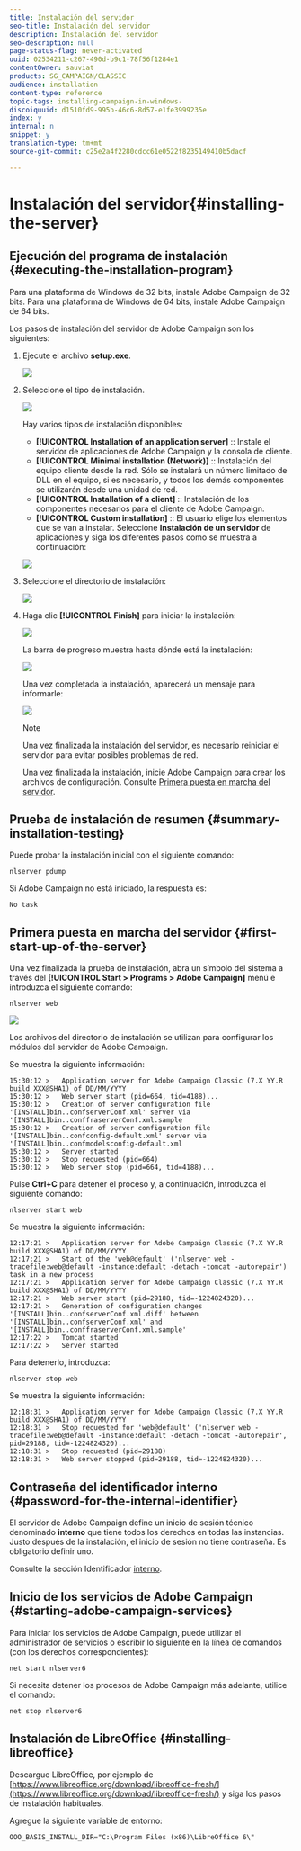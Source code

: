 ```yaml
---
title: Instalación del servidor
seo-title: Instalación del servidor
description: Instalación del servidor
seo-description: null
page-status-flag: never-activated
uuid: 02534211-c267-490d-b9c1-78f56f1284e1
contentOwner: sauviat
products: SG_CAMPAIGN/CLASSIC
audience: installation
content-type: reference
topic-tags: installing-campaign-in-windows-
discoiquuid: d1510fd9-995b-46c6-8d57-e1fe3999235e
index: y
internal: n
snippet: y
translation-type: tm+mt
source-git-commit: c25e2a4f2280cdcc61e0522f8235149410b5dacf

---
```



# Instalación del servidor{#installing-the-server}

## Ejecución del programa de instalación {#executing-the-installation-program}

Para una plataforma de Windows de 32 bits, instale Adobe Campaign de 32 bits. Para una plataforma de Windows de 64 bits, instale Adobe Campaign de 64 bits.

Los pasos de instalación del servidor de Adobe Campaign son los siguientes:

1. Ejecute el archivo **setup.exe**.

   ![](assets/s_ncs_install_installer_01.png)

1. Seleccione el tipo de instalación.

   ![](assets/s_ncs_install_installer_01a.png)

   Hay varios tipos de instalación disponibles:

   * **[!UICONTROL Installation of an application server]** :: Instale el servidor de aplicaciones de Adobe Campaign y la consola de cliente.
   * **[!UICONTROL Minimal installation (Network)]** :: Instalación del equipo cliente desde la red. Sólo se instalará un número limitado de DLL en el equipo, si es necesario, y todos los demás componentes se utilizarán desde una unidad de red.
   * **[!UICONTROL Installation of a client]** :: Instalación de los componentes necesarios para el cliente de Adobe Campaign.
   * **[!UICONTROL Custom installation]** :: El usuario elige los elementos que se van a instalar.
   Seleccione **Instalación de un servidor** de aplicaciones y siga los diferentes pasos como se muestra a continuación:

   ![](assets/s_ncs_install_installer_02.png)

1. Seleccione el directorio de instalación:

   ![](assets/s_ncs_install_installer_03.png)

1. Haga clic **[!UICONTROL Finish]** para iniciar la instalación:

   ![](assets/s_ncs_install_installer_04.png)

   La barra de progreso muestra hasta dónde está la instalación:

   ![](assets/s_ncs_install_installer_05.png)

   Una vez completada la instalación, aparecerá un mensaje para informarle:

   ![](assets/s_ncs_install_installer_06.png)

   >[!NOTE]
   >
   >Una vez finalizada la instalación del servidor, es necesario reiniciar el servidor para evitar posibles problemas de red.

   Una vez finalizada la instalación, inicie Adobe Campaign para crear los archivos de configuración. Consulte [Primera puesta en marcha del servidor](#first-start-up-of-the-server).

## Prueba de instalación de resumen {#summary-installation-testing}

Puede probar la instalación inicial con el siguiente comando:

```
nlserver pdump
```

Si Adobe Campaign no está iniciado, la respuesta es:

```
No task
```

## Primera puesta en marcha del servidor {#first-start-up-of-the-server}

Una vez finalizada la prueba de instalación, abra un símbolo del sistema a través del **[!UICONTROL Start > Programs > Adobe Campaign]** menú e introduzca el siguiente comando:

```
nlserver web
```

![](assets/s_ncs_install_cmd_nlserverweb.png)

Los archivos del directorio de instalación se utilizan para configurar los módulos del servidor de Adobe Campaign.

Se muestra la siguiente información:

```
15:30:12 >   Application server for Adobe Campaign Classic (7.X YY.R build XXX@SHA1) of DD/MM/YYYY
15:30:12 >   Web server start (pid=664, tid=4188)...
15:30:12 >   Creation of server configuration file '[INSTALL]bin..confserverConf.xml' server via '[INSTALL]bin..conffraserverConf.xml.sample
15:30:12 >   Creation of server configuration file '[INSTALL]bin..confconfig-default.xml' server via '[INSTALL]bin..confmodelsconfig-default.xml
15:30:12 >   Server started
15:30:12 >   Stop requested (pid=664)
15:30:12 >   Web server stop (pid=664, tid=4188)...
```

Pulse **Ctrl+C** para detener el proceso y, a continuación, introduzca el siguiente comando:

```
nlserver start web
```

Se muestra la siguiente información:

```
12:17:21 >   Application server for Adobe Campaign Classic (7.X YY.R build XXX@SHA1) of DD/MM/YYYY
12:17:21 >   Start of the 'web@default' ('nlserver web -tracefile:web@default -instance:default -detach -tomcat -autorepair') task in a new process 
12:17:21 >   Application server for Adobe Campaign Classic (7.X YY.R build XXX@SHA1) of DD/MM/YYYY
12:17:21 >   Web server start (pid=29188, tid=-1224824320)...
12:17:21 >   Generation of configuration changes '[INSTALL]bin..confserverConf.xml.diff' between '[INSTALL]bin..confserverConf.xml' and '[INSTALL]bin..conffraserverConf.xml.sample'
12:17:22 >   Tomcat started
12:17:22 >   Server started
```

Para detenerlo, introduzca:

```
nlserver stop web
```

Se muestra la siguiente información:

```
12:18:31 >   Application server for Adobe Campaign Classic (7.X YY.R build XXX@SHA1) of DD/MM/YYYY
12:18:31 >   Stop requested for 'web@default' ('nlserver web -tracefile:web@default -instance:default -detach -tomcat -autorepair', pid=29188, tid=-1224824320)...
12:18:31 >   Stop requested (pid=29188)
12:18:31 >   Web server stopped (pid=29188, tid=-1224824320)...
```

## Contraseña del identificador interno {#password-for-the-internal-identifier}

El servidor de Adobe Campaign define un inicio de sesión técnico denominado **interno** que tiene todos los derechos en todas las instancias. Justo después de la instalación, el inicio de sesión no tiene contraseña. Es obligatorio definir uno.

Consulte la sección Identificador [interno](../../installation/using/campaign-server-configuration.md#internal-identifier).

## Inicio de los servicios de Adobe Campaign {#starting-adobe-campaign-services}

Para iniciar los servicios de Adobe Campaign, puede utilizar el administrador de servicios o escribir lo siguiente en la línea de comandos (con los derechos correspondientes):

```
net start nlserver6
```

Si necesita detener los procesos de Adobe Campaign más adelante, utilice el comando:

```
net stop nlserver6
```

## Instalación de LibreOffice {#installing-libreoffice}

Descargue LibreOffice, por ejemplo de [https://www.libreoffice.org/download/libreoffice-fresh/](https://www.libreoffice.org/download/libreoffice-fresh/) y siga los pasos de instalación habituales.

Agregue la siguiente variable de entorno:

```
OOO_BASIS_INSTALL_DIR="C:\Program Files (x86)\LibreOffice 6\"
```

